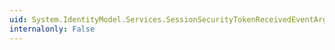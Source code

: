 ```yaml
---
uid: System.IdentityModel.Services.SessionSecurityTokenReceivedEventArgs
internalonly: False
---
```

